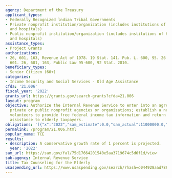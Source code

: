 ```yaml
---
agency: Department of the Treasury
applicant_types:
- Federally Recognized lndian Tribal Governments
- Private nonprofit institution/organization (includes institutions of higher education
  and hospitals)
- Public nonprofit institution/organization (includes institutions of higher education
  and hospitals)
assistance_types:
- Project Grants
authorizations:
- 26, 601, 163, Revenue Act of 1978. 19 Stat. 141. Pub. L. 600, 95. 26 U.S.C. &sect;
  601. 26, 601, 163, Public Law 95-600, 92 Stat. 2810.
beneficiary_types:
- Senior Citizen (60+)
categories:
- Income Security and Social Services - Old Age Assistance
cfda: '21.006'
fiscal_year: '2022'
grants_url: https://grants.gov/search-grants?cfda=21.006
layout: program
objective: Authorize the Internal Revenue Service to enter into an agreement with
  private or public nonprofit agencies or organizations; establish a network of trained
  volunteers to provide free federal income tax information and return preparation
  assistance to elderly taxpayers.
obligations: '[{"x":"2022","sam_estimate":0.0,"sam_actual":11000000.0,"usa_spending_actual":10303126.66},{"x":"2023","sam_estimate":11000000.0,"sam_actual":0.0,"usa_spending_actual":10938165.38},{"x":"2024","sam_estimate":11000000.0,"sam_actual":0.0,"usa_spending_actual":0.0}]'
permalink: /program/21.006.html
popular_name: TCE
results:
- description: A conservative growth rate of 1 percent is projected.
  year: '2022'
sam_url: https://sam.gov/fal/75d17664201540e5aa3719674c5d6f1d/view
sub-agency: Internal Revenue Service
title: Tax Counseling for the Elderly
usaspending_url: https://www.usaspending.gov/search/?hash=d044928aad78601ce831a89c005f4f12
---
```

